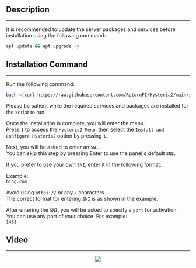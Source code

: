 ## Description
---
It is recommended to update the server packages and services before installation using the following command:  

```bash
apt update && apt upgrade -y
```

## Installation Command
---
Run the following command:  

```bash
bash <(curl https://raw.githubusercontent.com/ReturnFI/Hysteria2/main/install.sh)
```

Please be patient while the required services and packages are installed for the script to run.

Once the installation is complete, you will enter the menu.  
Press `1` to access the `Hysteria2 Menu`, then select the `Install and Configure Hysteria2` option by pressing `1`.

Next, you will be asked to enter an `SNI`.  
You can skip this step by pressing Enter to use the panel's default `SNI`.

If you prefer to use your own `SNI`, enter it in the following format:  

Example:  
`bing.com`  

Avoid using `https://` or any `/` characters.  
The correct format for entering `SNI` is as shown in the example.

After entering the `SNI`, you will be asked to specify a `port` for activation.  
You can use any port of your choice. For example:  
`1433`

## Video
---
<p align="center">
<img src="https://returnfi.github.io/Hys2-docs/Picture/install.gif">
</p>
